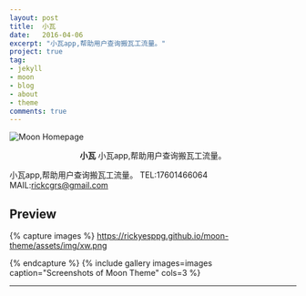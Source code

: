 ```yaml
---
layout: post
title:  小瓦
date:   2016-04-06
excerpt: "小瓦app,帮助用户查询搬瓦工流量。"
project: true
tag:
- jekyll 
- moon
- blog
- about
- theme
comments: true
---
```


![Moon Homepage](https://cloud.githubusercontent.com/assets/754514/14509720/61c61058-01d6-11e6-93ab-0918515ecd56.png)    
    
<center><b>小瓦</b> 小瓦app,帮助用户查询搬瓦工流量。</center>
     
小瓦app,帮助用户查询搬瓦工流量。
TEL:17601466064
MAIL:rickcgrs@gmail.com


 
## Preview

{% capture images %}
	https://rickyesppg.github.io/moon-theme/assets/img/xw.png
	 
{% endcapture %}
{% include gallery images=images caption="Screenshots of Moon Theme" cols=3 %}

---
 
 
 
 
 